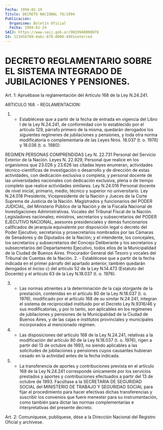```yaml
---
Fecha: 1994-01-19
Título: DECRETO NACIONAL 78/1994
Publicación:
  Organismo: Boletín Oficial
  Fecha: 1994-01-24
SAIJ: https://www.saij.gob.ar/DN19940000078
Id: 123456789-0abc-870-0000-4991soterced
---
```

# DECRETO REGLAMENTARIO SOBRE EL SISTEMA INTEGRADO DE JUBILACIONES Y PENSIONES.

<a id="1"></a>
Art. 1: Apruébase la reglamentación del Artículo 168 de la Ley N.24.241.

ARTICULO 168. - REGLAMENTACION:

1. -  Establécese  que a partir de la fecha de entrada en vigencia del Libro I de la Ley  N.24.241,  de conformidad con lo establecido por  el  artículo  129, párrafo  primero  de  la  misma,  quedarán derogados los siguientes regímenes  de  jubilaciones y pensiones, y toda otra norma modificatoria o complementaria  de  las Leyes Nros. 18.037 (t. o. 1976) y 18.038 (t. o. 1980):

 REGIMEN                          PERSONAS COMPRENDIDAS Ley N. 22.731    Personal del Servicio Exterior de la Nación. Leyes N. 22.929, Personal que realice en los organismos que 23.026 y 23.626  las citadas leyes enumeran, actividades                 técnico-científicas de investigación o                 desarrollo y de dirección de estas actividades,                 con dedicación exclusiva o completa, y personal                 docente de las universidades nacionales con                 dedicación exclusiva, plena o de tiempo                 completo que realice actividades similares. Ley N.24.016     Personal docente de nivel inicial, primario,                 medio, técnico y superior no universitario. Ley N.24.018     Presidente, Vicepresidente de la Nación y                 Jueces de la Corte Suprema de Justicia de                 la Nación.  Magistrados y funcionarios del                 PODER JUDICIAL, del Ministerio Público de                 la Nación y de la Fiscalía Nacional de                 Investigaciones Administrativas.                 Vocales del Tribunal Fiscal de la Nación.                 Legisladores nacionales; ministros,                 secretarios y subsecretarios del PODER EJECUTIVO                 NACIONAL, asesores presidenciales y demás                 funcionarios calificados de jerarquía                 equivalente por disposición legal o                 decreto del Poder Ejecutivo; secretarios y                 prosecretarios nombrados por las Cámaras                 de Senadores y de Diputados de la Nación;                 y el intendente, los concejales, los                 secretarios y subsecretarios del                 Concejo Deliberante y los secretarios y                 subsecretarios del Departamento Ejecutivo,                 todos ellos de la Municipalidad de la Ciudad                 de Buenos Aires.                 Procurador General del Tesoro y vocales                 del Tribunal de Cuentas de la Nación.  2.  -  Establécese  que  a partir de la fecha indicada en el primer párrafo  del  apartado  anterior,  también  quedarán  derogados  el inciso  c)  del  artículo 52  de  la  Ley  N.14.473  (Estatuto  del Docente) y el artículo  63  de  la  Ley  N.18.037 (t. o. 1976).

3. - Las normas atinentes a la determinación  de la caja otorgante de la prestación, contenidas en el artículo 80 de  la  Ley N.18.037 (t.  o.  1976),  modificado por el artículo 168 de su similar  N.24 241, integran el sistema  de reciprocidad instituido por el Decreto Ley N.9316/46 y sus modificatorias,  y por lo tanto, son aplicables en los regímenes de jubilaciones y pensiones  de  la  Municipalidad de  la  Ciudad  de  Buenos  Aires,  y  de  las  cajas  e institutos provinciales  y municipales incorporados al mencionado régimen.

4. - Las disposiciones  del  artículo  168  de  la  Ley  N.24.241, relativas a la modificación del artículo 80 de la Ley N.18.037  (t. o.  1976),  rigen  a  partir  del  13 de octubre de 1993, no siendo aplicables  a  las solicitudes de jubilaciones  y  pensiones  cuyos causantes hubieran  cesado  en  la  actividad antes  de  la  fecha indicada.

5.  - La transferencia de aportes y contribuciones prevista en  el artículo  168  de  la  Ley  N.24.241 corresponde únicamente por los servicios prestados y aportes  y contribuciones efectuados a partir del 13 de octubre de 1993. Facúltase  a  la SECRETARIA DE SEGURIDAD SOCIAL del MINISTERIO DE TRABAJO Y SEGURIDAD  SOCIAL  para fijar el procedimiento   para  hacer  efectivas  dichas transferencias    y suscribir los convenios que fuere menester para su instrumentación, como también para dictar las normas complementarias e interpretativas del presente decreto.

<a id="2"></a>
Art.  2: Comuníquese, publíquese, dése a la Dirección Nacional del Registro Oficial y archívese.